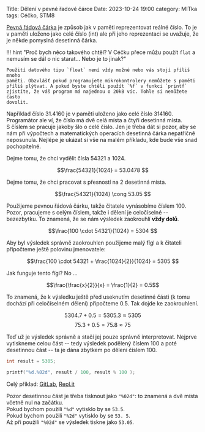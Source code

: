 Title: Dělení v pevné řadové čárce
Date: 2023-10-24 19:00
category: MITka
tags: Céčko, STM8


[Pevná řádová čárka](https://en.wikipedia.org/wiki/Fixed-point_arithmetic) je 
způsob jak v paměti reprezentovat reálné číslo. To je v paměti uloženo jako celé číslo
(int) ale při jeho reprezentaci se uvažuje, že je někde pomyslná desetinná čárka.

!!! hint "Proč bych něco takového chtěl? V Céčku přece můžu použít `flat` a nemusím se dál o nic starat... Nebo je to jinak?"

    Použití datového tipu `float` není vždy možné nebo vás stojí příliš mnoho
    paměti. Obzvlášť pokud programujete mikrokontrolery nemůžete s paměti
    příliš plýtvat. A pokud byste chtěli použít `%f` v funkci `printf`
    zjistíte, že váš program má najednou o 20kB víc. Tohle si nemůžete často
    dovolit.


Například číslo $31.4160$ je v paměti uloženo jako celé číslo $314160$.
Programátor ale ví, že číslo má dvě celá místa a čtyři desetinná místa.
S&nbsp;číslem se pracuje jakoby šlo o celé číslo. Jen je třeba dát si pozor,
aby se nám při výpočtech a matematických operacích desetinná čárka nepatřičně
neposunula. Nejlépe je ukázat si vše na malém příkladu, kde bude vše snad
pochopitelné.


Dejme tomu, že chci vydělit čísla 54321 a 1024.

$$\frac{54321}{1024} = 53.0478 $$

Dejme tomu, že chci pracovat s přesností na 2 desetinná místa.

$$\frac{54321}{1024} \cong 53.05 $$

Použijeme pevnou řádová čárku, takže čitatele vynásobíme číslem 100. 
Pozor, pracujeme s celým číslem, takže i dělení je celočíselné -- bezezbytku.
To znamená, že se nám výsledek zaokrouhlí **vždy dolů**.

$$\frac{100 \cdot 54321}{1024} = 5304 $$

Aby byl výsledek správně zaokrouhlen použijeme malý fígl a k čitateli
připočteme ještě polovinu jmenovatele:

$$\frac{100 \cdot 54321 + \frac{1024}{2}}{1024} = 5305 $$

Jak funguje tento fígl? No ...

$$\frac{\frac{x}{2}}{x} = \frac{1}{2} = 0.5$$

To znamená, že k výsledku ještě před useknutím desetinné části (k tomu dochází
při celočíselném dělení) připočteme $0.5$. Tak dojde ke zaokrouhlení.

$$5304.7 + 0.5 = 5305.3 \approx 5305$$
$$75.3 + 0.5 = 75.8 \approx 75$$


Teď už je výsledek správně a stačí jej pouze správně interpretovat. Nejprve
vytiskneme celou část -- tedy výsledek podělený číslem 100 a poté desetinnou
část -- ta je dána zbytkem po dělení číslem 100.

```c
int result = 5305;

printf("%d.%02d", result / 100, result % 100 );
```

Celý příklad: 
[GitLab](https://gitlab.com/spseol/mit-no/priklad-deleni_fixedpoint/-/blob/main/main.c?ref_type=heads),
[Repl.it](https://replit.com/@MarrekNozka/deleni-fixedpoint#main.c)

Pozor desetinnou část je třeba tisknout jako `"%02d"`: to znamená a dvě místa
včetně nul na začátku.     
Pokud bychom použili `"%d"` vytisklo by se `53.5`.   
Pokud bychom použili `"%2d"` vytisklo by se `53. 5`.    
Až při použili `"%02d"` se výsledek tiskne jako `53.05`.
